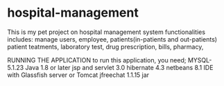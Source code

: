 # hospital-management
This is my pet project on hospital management system 
functionalities includes: manage users, employee, patients(in-patients and out-patients) patient teatments, laboratory test, drug prescription, bills, pharmacy, 

RUNNING THE APPLICATION
to run this application, you need;
MYSQL-5.1.23
Java 1.8 or later
jsp and servlet 3.0
hibernate 4.3
netbeans 8.1 IDE with Glassfish server or Tomcat 
jfreechat 1.1.15  jar

